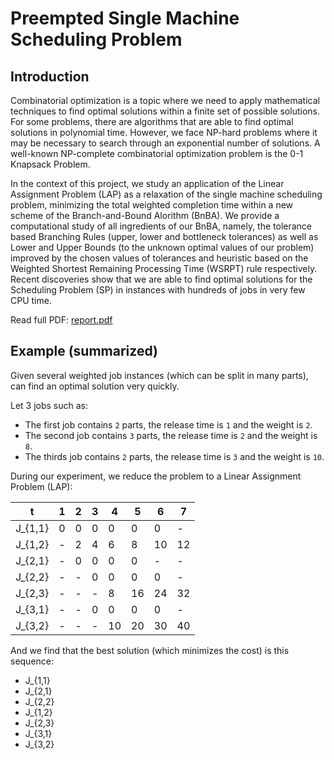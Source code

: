 # Preempted Single Machine Scheduling Problem

## Introduction

Combinatorial optimization is a topic where we need to apply mathematical techniques to find optimal solutions within a finite set of possible solutions. For some problems, there are algorithms that are able to find optimal solutions in polynomial time. However, we face NP-hard problems where it may be necessary to search through an exponential number of solutions. A well-known NP-complete combinatorial optimization problem is the 0-1 Knapsack Problem.

In the context of this project, we study an application of the Linear Assignment Problem (LAP) as a relaxation of the single machine scheduling problem, minimizing the total weighted completion time within a new scheme of the Branch-and-Bound Alorithm (BnBA). We provide a computational study of all ingredients of our BnBA, namely, the tolerance based Branching Rules (upper, lower and bottleneck tolerances) as well as Lower and Upper Bounds (to the unknown optimal values of our problem) improved by the chosen values of tolerances and heuristic based on the Weighted Shortest Remaining Processing Time (WSRPT) rule respectively. Recent discoveries show that we are able to find optimal solutions for the Scheduling Problem (SP) in instances with hundreds of jobs in very few CPU time.

Read full PDF: [report.pdf](report.pdf)

## Example (summarized)

Given several weighted job instances (which can be split in many parts), can find an optimal solution very quickly.

Let 3 jobs such as:
- The first job contains `2` parts, the release time is `1` and the weight is `2`.
- The second job contains `3` parts, the release time is `2` and the weight is `8`.
- The thirds job contains `2` parts, the release time is `3` and the weight is `10`.

During our experiment, we reduce the problem to a Linear Assignment Problem (LAP):

| t       | 1 | 2 | 3 | 4  | 5  | 6  | 7  |
|---------|---|---|---|----|----|----|----|
| J_{1,1} | 0 | 0 | 0 | 0  | 0  | 0  | -  |
| J_{1,2} | - | 2 | 4 | 6  | 8  | 10 | 12 |
| J_{2,1} | - | 0 | 0 | 0  | 0  | -  | -  |
| J_{2,2} | - | - | 0 | 0  | 0  | 0  | -  |
| J_{2,3} | - | - | - | 8  | 16 | 24 | 32 |
| J_{3,1} | - | - | 0 | 0  | 0  | 0  | -  |
| J_{3,2} | - | - | - | 10 | 20 | 30 | 40 |

And we find that the best solution (which minimizes the cost) is this sequence:
- J_{1,1}
- J_{2,1}
- J_{2,2}
- J_{1,2}
- J_{2,3}
- J_{3,1}
- J_{3,2}
